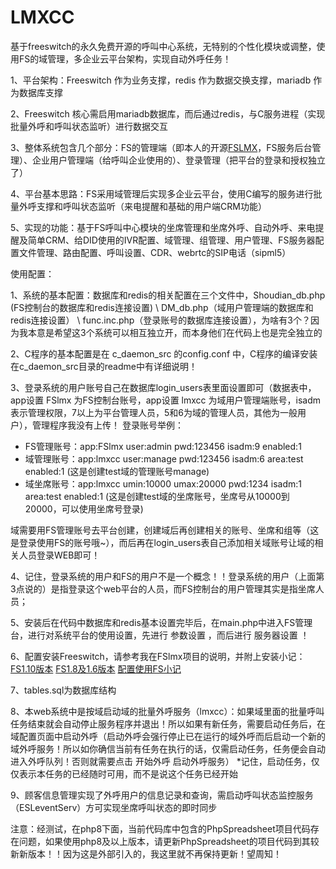 # LMXCC
基于freeswitch的永久免费开源的呼叫中心系统，无特别的个性化模块或调整，使用FS的域管理，多企业云平台架构，实现自动外呼任务！

1、平台架构：Freeswitch 作为业务支撑，redis 作为数据交换支撑，mariadb 作为数据库支撑

2、Freeswitch 核心需启用mariadb数据库，而后通过redis，与C服务进程（实现批量外呼和呼叫状态监听）进行数据交互

3、整体系统包含几个部分：FS的管理端（即本人的开源[FSLMX](https://github.com/flymote/FSlmx)，FS服务后台管理）、企业用户管理端（给呼叫企业使用的）、登录管理（把平台的登录和授权独立了）

4、平台基本思路：FS采用域管理后实现多企业云平台，使用C编写的服务进行批量外呼支撑和呼叫状态监听（来电提醒和基础的用户端CRM功能）

5、实现的功能：基于FS呼叫中心模块的坐席管理和坐席外呼、自动外呼、来电提醒及简单CRM、给DID使用的IVR配置、域管理、组管理、用户管理、FS服务器配置文件管理、路由配置、呼叫设置、CDR、webrtc的SIP电话（sipml5）

使用配置：

1、系统的基本配置：数据库和redis的相关配置在三个文件中，Shoudian_db.php (FS控制台的数据库和redis连接设置) \ DM_db.php（域用户管理端的数据库和redis连接设置） \ func.inc.php（登录账号的数据库连接设置），为啥有3个？因为我本意是希望这3个系统可以相互独立开，而本身他们在代码上也是完全独立的

2、C程序的基本配置是在 c_daemon_src 的config.conf 中，C程序的编译安装在c_daemon_src目录的readme中有详细说明！

3、登录系统的用户账号自己在数据库login_users表里面设置即可（数据表中，app设置 FSlmx 为FS控制台账号，app设置 lmxcc 为域用户管理端账号，isadm表示管理权限，7以上为平台管理人员，5和6为域的管理人员，其他为一般用户），管理程序我没有上传！
登录账号举例：
* FS管理账号：app:FSlmx user:admin pwd:123456 isadm:9 enabled:1  
* 域管理账号：app:lmxcc user:manage pwd:123456 isadm:6 area:test enabled:1 (这是创建test域的管理账号manage)
* 域坐席账号：app:lmxcc umin:10000 umax:20000 pwd:1234 isadm:1 area:test enabled:1 (这是创建test域的坐席账号，坐席号从10000到20000，可以使用坐席号登录)

域需要用FS管理账号去平台创建，创建域后再创建相关的账号、坐席和组等（这是登录使用FS的账号哦~），而后再在login_users表自己添加相关域账号让域的相关人员登录WEB即可！

4、记住，登录系统的用户和FS的用户不是一个概念！！登录系统的用户（上面第3点说的）是指登录这个web平台的人员，而FS控制台的用户管理其实是指坐席人员；

5、安装后在代码中数据库和redis基本设置完毕后，在main.php中进入FS管理台，进行对系统平台的使用设置，先进行 参数设置 ，而后进行 服务器设置 ！

6、配置安装Freeswitch，请参考我在FSlmx项目的说明，并附上安装小记： [FS1.10版本](https://blog.csdn.net/onebird_lmx/article/details/107353334)  [FS1.8及1.6版本](https://blog.csdn.net/onebird_lmx/article/details/107353692)  [配置使用FS小记](https://blog.csdn.net/onebird_lmx/article/details/107354258)

7、tables.sql为数据库结构

8、本web系统中是按域启动域的批量外呼服务（lmxcc）：如果域里面的批量呼叫任务结束就会自动停止服务程序并退出！所以如果有新任务，需要启动任务后，在域配置页面中启动外呼（启动外呼会强行停止已在运行的域外呼而后启动一个新的域外呼服务！所以如你确信当前有任务在执行的话，仅需启动任务，任务便会自动进入外呼队列！否则就需要点击 开始外呼 启动外呼服务）
*记住，启动任务，仅仅表示本任务的已经随时可用，而不是说这个任务已经开始

9、顾客信息管理实现了外呼用户的信息记录和查询，需启动呼叫状态监控服务（ESLeventServ）方可实现坐席呼叫状态的即时同步

注意：经测试，在php8下面，当前代码库中包含的PhpSpreadsheet项目代码存在问题，如果使用php8及以上版本，请更新PhpSpreadsheet的项目代码到其较新新版本！！因为这是外部引入的，我这里就不再保持更新！望周知！
